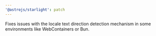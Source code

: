 ```yaml
---
'@astrojs/starlight': patch
---
```


Fixes issues with the locale text direction detection mechanism in some environments like WebContainers or Bun.
